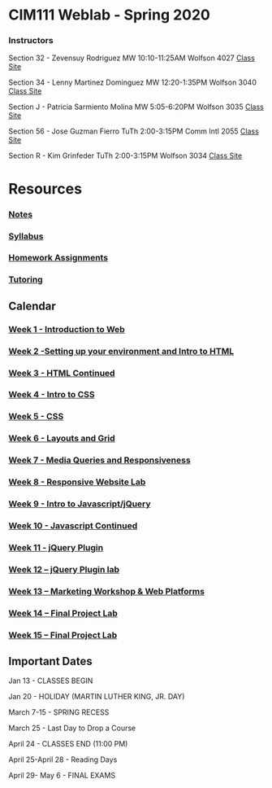 # CIM111 Weblab - Spring 2020

### Instructors

Section 32 - Zevensuy Rodriguez MW 10:10-11:25AM Wolfson 4027 [Class Site](https://github.com/zevenrodriguez/Weblab)

Section 34 - Lenny Martinez Dominguez MW 12:20-1:35PM Wolfson 3040 [Class Site]()

Section J - Patricia Sarmiento Molina MW 5:05-6:20PM Wolfson 3035 [Class Site](https://github.com/psarmientom/weblab)

Section 56 - Jose Guzman Fierro TuTh 2:00-3:15PM Comm Intl 2055 [Class Site]()

Section R - Kim Grinfeder TuTh 2:00-3:15PM Wolfson 3034 [Class Site]()


# Resources
###  [Notes](https://github.com/UMInteractive/Weblab/tree/master/notes)
###  [Syllabus](https://github.com/UMInteractive/Weblab/blob/master/CIM111-General-Weblab.pdf)
###  [Homework Assignments](https://github.com/UMInteractive/Weblab/blob/master/notes/0-Assignments.md)
### [Tutoring](https://github.com/UMInteractive/Weblab/blob/master/notes/Tutoring.md)

## Calendar

### [Week 1 - Introduction to Web](https://github.com/UMInteractive/Weblab/blob/master/notes/1-Intro-to-the-WWW.md)

### [Week 2 -Setting up your environment and Intro to HTML](https://github.com/UMInteractive/Weblab/blob/master/notes/Setting-Up-Your-Environment.md)

### [Week 3 - HTML Continued](https://github.com/UMInteractive/Weblab/blob/master/notes/2-HTML.md)

### [Week 4 - Intro to CSS](https://github.com/UMInteractive/Weblab/blob/master/notes/3-CSS.md)

### [Week 5 - CSS](https://github.com/UMInteractive/Weblab/blob/master/notes/3-CSS.md)

### [Week 6 - Layouts and Grid](https://github.com/UMInteractive/Weblab/blob/master/notes/5-Layout.md)

### [Week 7 - Media Queries and Responsiveness](https://github.com/UMInteractive/Weblab/blob/master/notes/4-Media-Queries.md)

### [Week 8 - Responsive Website Lab](https://github.com/UMInteractive/Weblab/blob/master/notes/0-Assignments.md#responsive-site)

### [Week 9 - Intro to Javascript/jQuery](https://github.com/UMInteractive/Weblab/blob/master/notes/6-Javascript.md)

### [Week 10 - Javascript Continued](https://github.com/UMInteractive/Weblab/blob/master/notes/6-Javascript.md)

### [Week 11 - jQuery Plugin](https://github.com/UMInteractive/Weblab/blob/master/notes/7-jQuery-Plugins.md)

### [Week 12 – jQuery Plugin lab](https://github.com/UMInteractive/Weblab/blob/master/notes/0-Assignments.md#creative-brief-wireframe-inspirations)

### [Week 13 – Marketing Workshop & Web Platforms](https://github.com/UMInteractive/Weblab/blob/master/notes/9-S.E.O..md)

### [Week 14 – Final Project Lab](https://github.com/UMInteractive/Weblab/blob/master/notes/0-Assignments.md#final-project-300-points)

### [Week 15 – Final Project Lab](https://github.com/UMInteractive/Weblab/blob/master/notes/0-Assignments.md#final-project-300-points)


## Important Dates
Jan 13 - CLASSES BEGIN

Jan 20 - HOLIDAY (MARTIN LUTHER KING, JR. DAY)

March 7-15 - SPRING RECESS

March 25 - Last Day to Drop a Course

April 24 - CLASSES END  (11:00 PM)

April 25-April 28 - Reading Days

April 29- May 6 - FINAL EXAMS
